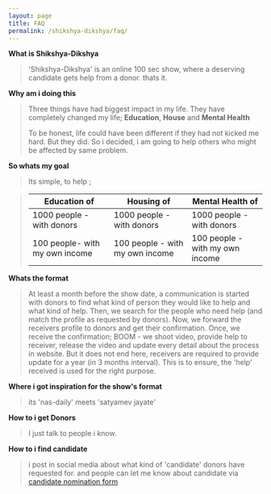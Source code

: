 ```yaml
---
layout: page
title: FAQ
permalink: /shikshya-dikshya/faq/
---
```


**What is Shikshya-Dikshya**

> 'Shikshya-Dikshya' is an online 100 sec show, where a deserving candidate gets help from a donor. thats it.

**Why am i doing this**

> Three things have had biggest impact in my life. They have completely changed my life; **Education**, **House** and **Mental Health**
>
> To be honest, life could have been different if they had not kicked me hard. But they did. So i decided, i am going to help others who might be affected by same problem.

**So whats my goal**

> Its simple, to help ;

> | Education of | Housing of | Mental Health of |
> | --- | --- | --- |
> |1000 people - with donors|1000 people - with donors |1000 people - with donors |
> |100 people- with my own income|100 people - with my own income|100 people - with my own income|

**Whats the format**

> At least a month before the show date,
> a communication is started with donors to find what kind of person they would like to
> help and what kind of help. Then, we search for the people who need help (and match the
profile as requested by donors).
> Now, we forward the receivers profile to donors and get their confirmation. Once, we receive the confirmation; BOOM - we shoot video, provide help to receiver, release the video and update every detail about the process in website.
> But it does not end here, receivers are required to provide update for a year (in 3 months interval). This is to ensure, the 'help' received is used for the right purpose.


**Where i got inspiration for the show's format**

> its 'nas-daily' meets 'satyamev jayate'

**How to i get Donors**

> I just talk to people i know.

**How to i find candidate**

> i post in social media about what kind of 'candidate' donors have requested for.
> and people can let me know about candidate via [candidate nomination form](/shikshya-dikshya/know-someone-in-need/)
